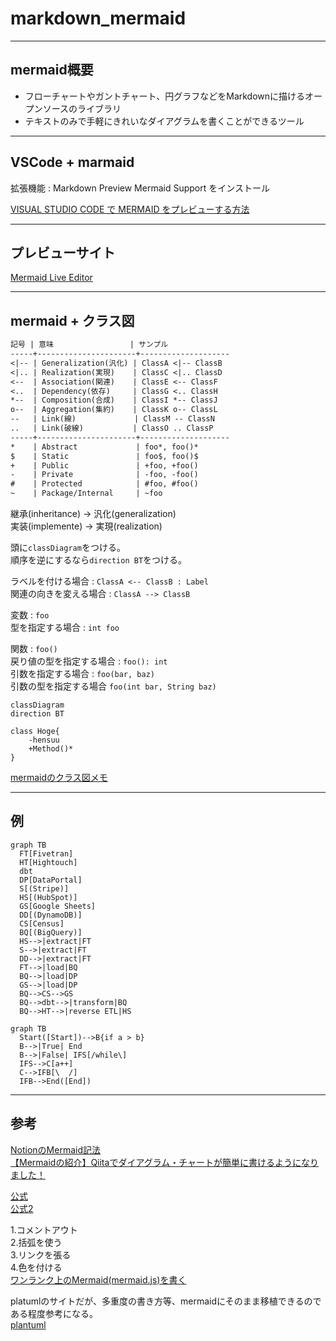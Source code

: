 # markdown_mermaid

---

## mermaid概要

- フローチャートやガントチャート、円グラフなどをMarkdownに描けるオープンソースのライブラリ  
- テキストのみで手軽にきれいなダイアグラムを書くことができるツール  

---

## VSCode + marmaid

拡張機能 : Markdown Preview Mermaid Support をインストール  

[VISUAL STUDIO CODE で MERMAID をプレビューする方法](https://usefuledge.com/vscodemermaidsupport.html)  

---

## プレビューサイト

[Mermaid Live Editor](https://mermaid-js.github.io/mermaid-live-editor/)  

---

## mermaid + クラス図

``` txt
記号 | 意味                 | サンプル
-----+----------------------+--------------------
<|-- | Generalization(汎化) | ClassA <|-- ClassB
<|.. | Realization(実現)    | ClassC <|.. ClassD
<--  | Association(関連)    | ClassE <-- ClassF
<..  | Dependency(依存)     | ClassG <.. ClassH
*--  | Composition(合成)    | ClassI *-- ClassJ
o--  | Aggregation(集約)    | ClassK o-- ClassL
--   | Link(線)             | ClassM -- ClassN
..   | Link(破線)           | ClassO .. ClassP
-----+----------------------+--------------------
*    | Abstract             | foo*, foo()*
$    | Static               | foo$, foo()$
+    | Public               | +foo, +foo()
-    | Private              | -foo, -foo()
#    | Protected            | #foo, #foo()
~    | Package/Internal     | ~foo
```

継承(inheritance) → 汎化(generalization)  
実装(implemente) → 実現(realization)  

頭に`classDiagram`をつける。  
順序を逆にするなら`direction BT`をつける。  

ラベルを付ける場合 : `ClassA <-- ClassB : Label`  
関連の向きを変える場合 : `ClassA --> ClassB`  

変数 : `foo`  
型を指定する場合 : `int foo`  

関数 : `foo()`  
戻り値の型を指定する場合 : `foo(): int`  
引数を指定する場合 : `foo(bar, baz)`  
引数の型を指定する場合 `foo(int bar, String baz)`  

``` mermaid : 例
classDiagram
direction BT

class Hoge{
    -hensuu
    +Method()*
}
```

[mermaidのクラス図メモ](https://zenn.dev/tak_uchida/articles/da583cf960e854)  

---

## 例

``` mermaid
graph TB
  FT[Fivetran]
  HT[Hightouch]
  dbt
  DP[DataPortal]
  S[(Stripe)]
  HS[(HubSpot)]
  GS[Google Sheets]
  DD[(DynamoDB)]
  CS[Census]
  BQ[(BigQuery)]
  HS-->|extract|FT
  S-->|extract|FT
  DD-->|extract|FT
  FT-->|load|BQ
  BQ-->|load|DP
  GS-->|load|DP
  BQ-->CS-->GS
  BQ-->dbt-->|transform|BQ
  BQ-->HT-->|reverse ETL|HS
```

``` mermaid
graph TB
  Start([Start])-->B{if a > b}
  B-->|True| End
  B-->|False| IFS[/while\]
  IFS-->C[a++]
  C-->IFB[\  /]
  IFB-->End([End])
```

---

## 参考

[NotionのMermaid記法](https://twitter.com/paranishian/status/1559657386125668352)  
[【Mermaidの紹介】Qiitaでダイアグラム・チャートが簡単に書けるようになりました！](https://qiita.com/Qiita/items/c07f3262d8f3b25f06c9)  

[公式](https://mermaid-js.github.io/mermaid/#/)  
[公式2](https://mermaid.js.org/intro/)  

1.コメントアウト  
2.括弧を使う  
3.リンクを張る  
4.色を付ける  
[ワンランク上のMermaid(mermaid.js)を書く](https://qiita.com/pitao/items/a860001bae6256dcef1a)  

platumlのサイトだが、多重度の書き方等、mermaidにそのまま移植できるのである程度参考になる。  
[plantuml](https://plantuml.com/ja/class-diagram)  
